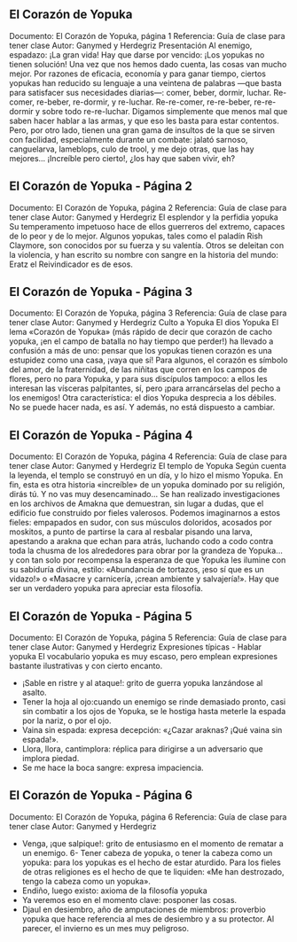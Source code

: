 ## El Corazón de Yopuka
Documento: El Corazón de Yopuka, página 1
Referencia: Guía de clase para tener clase
Autor: Ganymed y Herdegriz
Presentación
Al enemigo, espadazo: ¡La gran vida!
Hay que darse por vencido: ¡Los yopukas no tienen solución! Una vez que nos hemos dado cuenta, las cosas van mucho mejor. Por razones de eficacia, economía y para ganar tiempo, ciertos yopukas han reducido su lenguaje a una veintena de palabras —que basta para satisfacer sus necesidades diarias—: comer, beber, dormir, luchar. Re-comer, re-beber, re-dormir, y re-luchar. Re-re-comer, re-re-beber, re-re-dormir y sobre todo re-re-luchar. Digamos simplemente que menos mal que saben hacer hablar a las armas, y que eso les basta para estar contentos. Pero, por otro lado, tienen una gran gama de insultos de la que se sirven con facilidad, especialmente durante un combate: jalató sarnoso, canguelarva, lameblops, culo de trool, y me dejo otras, que las hay mejores... ¡Increíble pero cierto!, ¿los hay que saben vivir, eh?

## El Corazón de Yopuka - Página 2
Documento: El Corazón de Yopuka, página 2
Referencia: Guía de clase para tener clase
Autor: Ganymed y Herdegriz
El esplendor y la perfidia yopuka
Su temperamento impetuoso hace de ellos guerreros del extremo, capaces de lo peor y de lo mejor. Algunos yopukas, tales como el paladín Rish Claymore, son conocidos por su fuerza y su valentía. Otros se deleitan con la violencia, y han escrito su nombre con sangre en la historia del mundo: Eratz el Reivindicador es de esos.

## El Corazón de Yopuka - Página 3
Documento: El Corazón de Yopuka, página 3
Referencia: Guía de clase para tener clase
Autor: Ganymed y Herdegriz
Culto a Yopuka
El dios Yopuka
El lema «Corazón de Yopuka» (más rápido de decir que corazón de cacho yopuka, ¡en el campo de batalla no hay tiempo que perder!) ha llevado a confusión a más de uno: pensar que los yopukas tienen corazón es una estupidez como una casa, ¡vaya que sí! Para algunos, el corazón es símbolo del amor, de la fraternidad, de las niñitas que corren en los campos de flores, pero no para Yopuka, y para sus discípulos tampoco: a ellos les interesan las vísceras palpitantes, sí, pero ¡para arrancárselas del pecho a los enemigos! Otra característica: el dios Yopuka desprecia a los débiles. No se puede hacer nada, es así. Y además, no está dispuesto a cambiar.

## El Corazón de Yopuka - Página 4
Documento: El Corazón de Yopuka, página 4
Referencia: Guía de clase para tener clase
Autor: Ganymed y Herdegriz
El templo de Yopuka
Según cuenta la leyenda, el templo se construyó en un día, y lo hizo el mismo Yopuka. En fin, esta es otra historia «increíble» de un yopuka dominado por su religión, dirás tú. Y no vas muy desencaminado... Se han realizado investigaciones en los archivos de Amakna que demuestran, sin lugar a dudas, que el edificio fue construido por fieles valerosos. Podemos imaginarnos a estos fieles: empapados en sudor, con sus músculos doloridos, acosados por moskitos, a punto de partirse la cara al resbalar pisando una larva, apestando a arakna que echan para atrás, luchando codo a codo contra toda la chusma de los alrededores para obrar por la grandeza de Yopuka... y con tan solo por recompensa la esperanza de que Yopuka les ilumine con su sabiduría divina, estilo: «Abundancia de tortazos, ¡eso sí que es un vidazo!» o «Masacre y carnicería, ¡crean ambiente y salvajería!». Hay que ser un verdadero yopuka para apreciar esta filosofía.

## El Corazón de Yopuka - Página 5
Documento: El Corazón de Yopuka, página 5
Referencia: Guía de clase para tener clase
Autor: Ganymed y Herdegriz
Expresiones típicas - Hablar yopuka
El vocabulario yopuka es muy escaso, pero emplean expresiones bastante ilustrativas y con cierto encanto.
- ¡Sable en ristre y al ataque!: grito de guerra yopuka lanzándose al asalto.
- Tener la hoja al ojo:cuando un enemigo se rinde demasiado pronto, casi sin combatir a los ojos de Yopuka, se le hostiga hasta meterle la espada por la nariz, o por el ojo.
- Vaina sin espada: expresa decepción: «¿Cazar araknas? ¡Qué vaina sin espada!».
- Llora, llora, cantimplora: réplica para dirigirse a un adversario que implora piedad.
- Se me hace la boca sangre: expresa impaciencia.

## El Corazón de Yopuka - Página 6
Documento: El Corazón de Yopuka, página 6
Referencia: Guía de clase para tener clase
Autor: Ganymed y Herdegriz
- Venga, ¡que salpique!: grito de entusiasmo en el momento de rematar a un enemigo.
6- Tener cabeza de yopuka, o tener la cabeza como un yopuka: para los yopukas es el hecho de estar aturdido. Para los fieles de otras religiones es el hecho de que te liquiden: «Me han destrozado, tengo la cabeza como un yopuka».
- Endiño, luego existo: axioma de la filosofía yopuka
- Ya veremos eso en el momento clave: posponer las cosas.
- Djaul en desiembro, año de amputaciones de miembros: proverbio yopuka que hace referencia al mes de desiembro y a su protector. Al parecer, el invierno es un mes muy peligroso.
